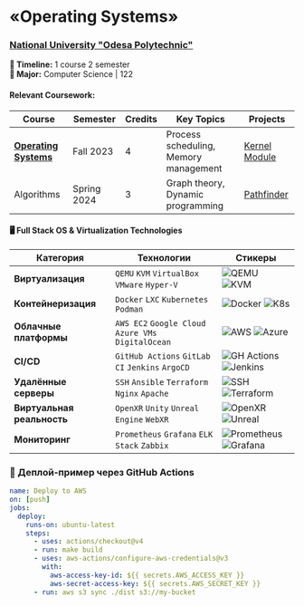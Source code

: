 # «Operating Systems»
### [National University "Odesa Polytechnic"](https://op.edu.ua/)
**📅 Timeline:** 1 course 2 semester  
**🎯 Major:** Computer Science | 122  

#### Relevant Coursework:
| Course | Semester | Credits | Key Topics | Projects |
|--------|----------|---------|------------|----------|
| **[Operating Systems](course-link)** | Fall 2023 | 4 | Process scheduling, Memory management | [Kernel Module](project-link) |
| Algorithms | Spring 2024 | 3 | Graph theory, Dynamic programming | [Pathfinder](project-link) |

#### 🖥️ Full Stack OS & Virtualization Technologies

| Категория            | Технологии                                                                 | Стикеры                                                                                                                                 |
|----------------------|----------------------------------------------------------------------------|-----------------------------------------------------------------------------------------------------------------------------------------|
| **Виртуализация**    | `QEMU` `KVM` `VirtualBox` `VMware` `Hyper-V`                              | ![QEMU](https://img.shields.io/badge/QEMU-FF6600?logo=qemu&logoColor=white) ![KVM](https://img.shields.io/badge/KVM-4695EB?logo=virtualbox) |
| **Контейнеризация**  | `Docker` `LXC` `Kubernetes` `Podman`                                      | ![Docker](https://img.shields.io/badge/Docker-2496ED?logo=docker&logoColor=white) ![K8s](https://img.shields.io/badge/Kubernetes-326CE5?logo=kubernetes) |
| **Облачные платформы** | `AWS EC2` `Google Cloud` `Azure VMs` `DigitalOcean`                    | ![AWS](https://img.shields.io/badge/AWS-FF9900?logo=amazon-aws) ![Azure](https://img.shields.io/badge/Azure-0089D6?logo=microsoft-azure) |
| **CI/CD**           | `GitHub Actions` `GitLab CI` `Jenkins` `ArgoCD`                          | ![GH Actions](https://img.shields.io/badge/GitHub_Actions-2088FF?logo=github-actions) ![Jenkins](https://img.shields.io/badge/Jenkins-D24939?logo=jenkins) |
| **Удалённые серверы** | `SSH` `Ansible` `Terraform` `Nginx` `Apache`                           | ![SSH](https://img.shields.io/badge/SSH-53A1D3?logo=ssh) ![Terraform](https://img.shields.io/badge/Terraform-7B42BC?logo=terraform) |
| **Виртуальная реальность** | `OpenXR` `Unity` `Unreal Engine` `WebXR`                            | ![OpenXR](https://img.shields.io/badge/OpenXR-FF3C00?logo=openxr) ![Unreal](https://img.shields.io/badge/Unreal-0E1128?logo=unreal-engine) |
| **Мониторинг**       | `Prometheus` `Grafana` `ELK Stack` `Zabbix`                              | ![Prometheus](https://img.shields.io/badge/Prometheus-E6522C?logo=prometheus) ![Grafana](https://img.shields.io/badge/Grafana-F46800?logo=grafana) |

### 🚀 Деплой-пример через GitHub Actions
```yaml
name: Deploy to AWS
on: [push]
jobs:
  deploy:
    runs-on: ubuntu-latest
    steps:
      - uses: actions/checkout@v4
      - run: make build
      - uses: aws-actions/configure-aws-credentials@v3
        with:
          aws-access-key-id: ${{ secrets.AWS_ACCESS_KEY }}
          aws-secret-access-key: ${{ secrets.AWS_SECRET_KEY }}
      - run: aws s3 sync ./dist s3://my-bucket
